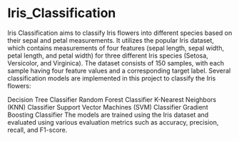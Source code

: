 # Iris_Classification 
Iris Classification aims to classify Iris flowers into different species based on their sepal and petal measurements. It utilizes the popular Iris dataset, which contains measurements of four features (sepal length, sepal width, petal length, and petal width) for three different Iris species (Setosa, Versicolor, and Virginica).
The dataset consists of 150 samples, with each sample having four feature values and a corresponding target label.
Several classification models are implemented in this project to classify the Iris flowers:

Decision Tree Classifier
Random Forest Classifier
K-Nearest Neighbors (KNN) Classifier
Support Vector Machines (SVM) Classifier
Gradient Boosting Classifier
The models are trained using the Iris dataset and evaluated using various evaluation metrics such as accuracy, precision, recall, and F1-score.
